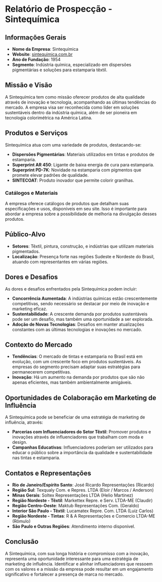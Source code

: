 # Relatório de Prospecção - Sintequímica

## Informações Gerais
- **Nome da Empresa**: Sintequímica
- **Website**: [sintequimica.com.br](http://www.sintequimica.com.br)
- **Ano de Fundação**: 1954
- **Segmento**: Indústria química, especializado em dispersões pigmentárias e soluções para estamparia têxtil.

## Missão e Visão
A Sintequímica tem como missão oferecer produtos de alta qualidade através de inovação e tecnologia, acompanhando as últimas tendências do mercado. A empresa visa ser reconhecida como líder em soluções sustentáveis dentro da indústria química, além de ser pioneira em tecnologia colorimétrica na América Latina.

## Produtos e Serviços
Sintequímica atua com uma variedade de produtos, destacando-se:
- **Dispersões Pigmentárias**: Materiais utilizados em tintas e produtos de estamparia.
- **Superprint AR 450**: Ligante de baixa energia de cura para estamparia.
- **Superprint PD-7K**: Novidade na estamparia com pigmentos que promete elevar padrões de qualidade.
- **SINTECOAT**: Produto inovador que permite colorir granilhas.

### Catálogos e Materiais
A empresa oferece catálogos de produtos que detalham suas especificações e usos, disponíveis em seu site. Isso é importante para abordar a empresa sobre a possibilidade de melhoria na divulgação desses produtos.

## Público-Alvo
- **Setores**: Têxtil, pintura, construção, e indústrias que utilizam materiais pigmentados.
- **Localização**: Presença forte nas regiões Sudeste e Nordeste do Brasil, atuando com representantes em várias regiões.

## Dores e Desafios
As dores e desafios enfrentados pela Sintequímica podem incluir:
- **Concorrência Aumentada**: A indústrias químicas estão crescentemente competitivas, sendo necessário se destacar por meio de inovação e marketing eficaz.
- **Sustentabilidade**: A crescente demanda por produtos sustentáveis pode ser um desafio, mas também uma oportunidade a ser explorada.
- **Adoção de Novas Tecnologias**: Desafios em manter atualizações constantes com as últimas tecnologias e inovações no mercado.

## Contexto do Mercado
- **Tendências**: O mercado de tintas e estamparia no Brasil está em evolução, com um crescente foco em produtos sustentáveis. As empresas do segmento precisam adaptar suas estratégias para permanecerem competitivas.
- **Inovação**: Há um aumento na demanda por produtos que são não apenas eficientes, mas também ambientalmente amigáveis.

## Oportunidades de Colaboração em Marketing de Influência
A Sintequímica pode se beneficiar de uma estratégia de marketing de influência, através:
- **Parcerias com Influenciadores do Setor Têxtil**: Promover produtos e inovações através de influenciadores que trabalham com moda e design.
- **Campanhas Educativas**: Influenciadores poderiam ser utilizados para educar o público sobre a importância da qualidade e sustentabilidade nas tintas e estamparia.

## Contatos e Representações
- **Rio de Janeiro/Espírito Santo**: José Ricardo Representações (Ricardo)
- **Região Sul**: Texqualy Com. e Repres. LTDA (Eloir / Marcos / Anderson)
- **Minas Gerais**: Soltex Representações LTDA (Helio Martinez)
- **Região Nordeste - Têxtil**: Markettex Repre. e Serv. LTDA-ME (Claudir)
- **Região Centro-Oeste**: Maktub Representações Com. (Geraldo)
- **Interior São Paulo - Têxtil**: Lucamatex Repre. Com. LTDA (Luiz Carlos)
- **Região Nordeste - Tintas**: R & A Representações e Comercio LTDA-ME (Rômulo)
- **São Paulo e Outras Regiões**: Atendimento interno disponível.

## Conclusão
A Sintequímica, com sua longa história e compromisso com a inovação, representa uma oportunidade interessante para uma estratégia de marketing de influência. Identificar e alinhar influenciadores que ressoem com os valores e a missão da empresa pode resultar em um engajamento significativo e fortalecer a presença de marca no mercado.